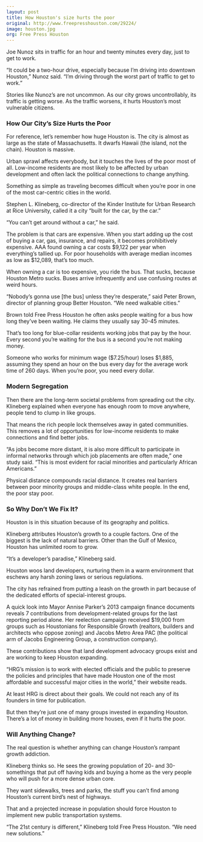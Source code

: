```yaml
---
layout: post
title: How Houston's size hurts the poor
original: http://www.freepresshouston.com/29224/
image: houston.jpg
org: Free Press Houston
---
```


Joe Nunoz sits in traffic for an hour and twenty minutes every day, just to get to work.

<!--break-->

“It could be a two-hour drive, especially because I’m driving into downtown Houston,” Nunoz said. “I’m driving through the worst part of traffic to get to work.”

Stories like Nunoz’s are not uncommon. As our city grows uncontrollably, its traffic is getting worse. As the traffic worsens, it hurts Houston’s most vulnerable citizens.

### How Our City’s Size Hurts the Poor

For reference, let’s remember how huge Houston is. The city is almost as large as the state of Massachusetts. It dwarfs Hawaii (the island, not the chain). Houston is massive.

Urban sprawl affects everybody, but it touches the lives of the poor most of all. Low-income residents are most likely to be affected by urban development and often lack the political connections to change anything.

Something as simple as traveling becomes difficult when you’re poor in one of the most car-centric cities in the world.

Stephen L. Klineberg, co-director of the Kinder Institute for Urban Research at Rice University, called it a city “built for the car, by the car.”

“You can’t get around without a car,” he said.

The problem is that cars are expensive. When you start adding up the cost of buying a car, gas, insurance, and repairs, it becomes prohibitively expensive. AAA found owning a car costs $9,122 per year when everything’s tallied up. For poor households with average median incomes as low as $12,089, that’s too much.

When owning a car is too expensive, you ride the bus. That sucks, because Houston Metro sucks. Buses arrive infrequently and use confusing routes at weird hours.

“Nobody’s gonna use [the bus] unless they’re desperate,” said Peter Brown, director of planning group Better Houston. “We need walkable cities.”

Brown told Free Press Houston he often asks people waiting for a bus how long they’ve been waiting. He claims they usually say 30-45 minutes.

That’s too long for blue-collar residents working jobs that pay by the hour. Every second you’re waiting for the bus is a second you’re not making money.

Someone who works for minimum wage ($7.25/hour) loses $1,885, assuming they spend an hour on the bus every day for the average work time of 260 days. When you’re poor, you need every dollar.

### Modern Segregation

Then there are the long-term societal problems from spreading out the city. Klineberg explained when everyone has enough room to move anywhere, people tend to clump in like groups.

That means the rich people lock themselves away in gated communities. This removes a lot of opportunities for low-income residents to make connections and find better jobs.

“As jobs become more distant, it is also more difficult to participate in informal networks through which job placements are often made,” one study said. “This is most evident for racial minorities and particularly African Americans.”

Physical distance compounds racial distance. It creates real barriers between poor minority groups and middle-class white people. In the end, the poor stay poor.

### So Why Don’t We Fix It?

Houston is in this situation because of its geography and politics.

Klineberg attributes Houston’s growth to a couple factors. One of the biggest is the lack of natural barriers. Other than the Gulf of Mexico, Houston has unlimited room to grow.

“It’s a developer’s paradise,” Klineberg said.

Houston woos land developers, nurturing them in a warm environment that eschews any harsh zoning laws or serious regulations.

The city has refrained from putting a leash on the growth in part because of the dedicated efforts of special-interest groups.

A quick look into Mayor Annise Parker’s 2013 campaign finance documents reveals 7 contributions from development-related groups for the last reporting period alone. Her reelection campaign received $19,000 from groups such as Houstonians for Responsible Growth (realtors, builders and architects who oppose zoning) and Jacobs Metro Area PAC (the political arm of Jacobs Engineering Group, a construction company).

These contributions show that land development advocacy groups exist and are working to keep Houston expanding.

“HRG’s mission is to work with elected officials and the public to preserve the policies and principles that have made Houston one of the most affordable and successful major cities in the world,” their website reads.

At least HRG is direct about their goals. We could not reach any of its founders in time for publication.

But then they’re just one of many groups invested in expanding Houston. There’s a lot of money in building more houses, even if it hurts the poor.

### Will Anything Change?

The real question is whether anything can change Houston’s rampant growth addiction.

Klineberg thinks so. He sees the growing population of 20- and 30-somethings that put off having kids and buying a home as the very people who will push for a more dense urban core.

They want sidewalks, trees and parks, the stuff you can’t find among Houston’s current bird’s nest of highways.

That and a projected increase in population should force Houston to implement new public transportation systems.

“The 21st century is different,” Klineberg told Free Press Houston. “We need new solutions.”